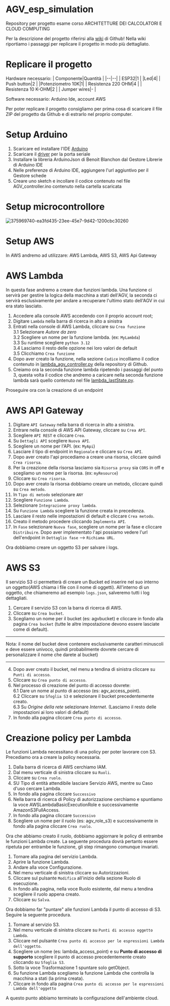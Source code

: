 # AGV_esp_simulation
Repository per progetto esame corso ARCHITETTURE DEI CALCOLATORI E CLOUD COMPUTING

Per la descrizione del progetto riferirsi alla [wiki](https://github.com/MarshallDz/AGV_esp_simulation/wiki) di Github! 
Nella wiki riportiamo i passaggi per replicare il progetto in modo più dettagliato.

# Replicare il progetto

Hardware necessario: 
| Componente|Quantità |
|--|--|
| ESP32|1  |
|Led|4|
| Push button|2  |
|Potenziometro 10K|1|
| Resistenza 220 OHM|4  |
| Resistenza 10 K-OHM|2  |
| Jumper wires|-  |

Software necessario: Arduino Ide, account AWS

Per poter replicare il progetto consigliamo per prima cosa di scaricare il file ZIP del progetto da Github e di estrarlo nel proprio computer. 

# Setup Arduino 

 1. Scaricare ed installare l'IDE [Arduino](https://www.arduino.cc/en/software) 
 2. Scaricare il [driver](https://www.silabs.com/developer-tools/usb-to-uart-bridge-vcp-drivers?tab=downloads) per la porta seriale 
 3. Installare la libreria ArduinoJson di Benoit Blanchon dal Gestore Librerie di Arduino IDE
 4. Nelle preferenze di Arduino IDE, aggiungere l'url aggiuntivo per il Gestore schede
 5. Creare uno sketch e incollare il codice contenuto nel file AGV_controller.ino contenuto nella cartella scaricata

# Setup microcontrollore 
![375969740-ea3fd435-23ee-45e7-9d42-1200cbc30260](https://github.com/user-attachments/assets/8cf474dd-3840-4e54-8dcf-3dbbe93d3e4f)


# Setup AWS
In AWS andremo ad utilizzare: AWS Lambda, AWS S3, AWS Api Gateway
# AWS Lambda

[](https://github.com/MarshallDz/AGV_esp_simulation/wiki/Impostare-l'ambiente-cloud-su-AWS#aws-lambda)

In questa fase andremo a creare due funzioni lambda. Una funzione ci servirà per gestire la logica della macchina a stati dell'AGV, la seconda ci servirà esclusivamente per andare a recuperare l'ultimo stato dell'AGV in cui era stato lasciato.

1.  Accedere alla console AWS accedendo con il proprio account root;
2.  Digitare `Lambda` nella barra di ricerca in alto a sinistra
3.  Entrati nella console di AWS Lambda, cliccare su `Crea funzione`  
    3.1 Selezionare _Autore da zero_  
    3.2 Scegliere un nome per la funzione lambda. (ex: `MyLambda`)  
    3.3 Su runtime scegliere `python 3.12`  
    3.4 Lasciamo il resto delle opzione nei loro valori de default  
    3.5 Clicchiamo `Crea funzione`
4.  Dopo aver creato la funzione, nella sezione `Codice` incolliamo il codice contenuto in [lambda_agv_controller.py](https://github.com/MarshallDz/AGV_esp_simulation/blob/main/lamba_agv_controller.py) della repository di Github.
5.  Creiamo ora la seconda funzione lambda ripetendo i passaggi del punto 3, questa volta il codice che andremo a caricare nella seconda funzione lambda sarà quello contenuto nel file [lambda_lastState.py](https://github.com/MarshallDz/AGV_esp_simulation/blob/main/lambda_lastState.py).

Proseguire ora con la creazione di un endpoint

# AWS API Gateway

[](https://github.com/MarshallDz/AGV_esp_simulation/wiki/Impostare-l'ambiente-cloud-su-AWS#aws-api-gateway)

1.  Digitare `API Gateway` nella barra di ricerca in alto a sinistra.
2.  Entrare nella console di AWS API Gateway, cliccare su `Crea API`.
3.  Scegliere `API REST` e cliccare `Crea`.
4.  Su `Dettagli API` scegliere `Nuova API`.
5.  Scegliere un nome per l'API. (ex: `MyApi`)
6.  Lasciare il tipo di endpoint in `Regionale` e cliccare su `Crea API`.
7.  Dopo aver creato l'api procediamo a creare una risorsa, cliccare quindi `Crea risorsa`.
8.  Per la creazione della risorsa lasciamo sia `Risorsa proxy` sia `CORS` in off e scegliamo un nome per la risorsa. (ex: `myResource`)
9.  Cliccare su `Crea risorsa`.
10.  Dopo aver creato la risorsa dobbiamo creare un metodo, cliccare quindi su `Crea metodo`.
11.  In `Tipo di metodo` selezionare `ANY`
12.  Scegliere `Funzione Lambda`.
13.  Selezionare `Integrazione proxy lambda`.
14.  Su `Funzione Lambda` scegliere la funzione creata in precedenza.
15.  Lasciare il resto nelle impostazioni di default e cliccare `Crea metodo`.
16.  Creato il metodo procedere cliccando `Implementa API`.
17.  In `Fase` selezionare `Nuova fase`, scegliere un nome per la fase e cliccare `Distribuire`. Dopo aver implementato l'api possiamo vedere l'url dell'endpoint in `Dettaglio fase` --> `Richiama URL`.

Ora dobbiamo creare un oggetto S3 per salvare i logs.

# AWS S3

[](https://github.com/MarshallDz/AGV_esp_simulation/wiki/Impostare-l'ambiente-cloud-su-AWS#aws-s3)

Il servizio S3 ci permetterà di creare un Bucket ed inserire nel suo interno un oggetto(AWS chiama i file con il nome di oggetti). All'interno di un oggetto, che chiameremo ad esempio `logs.json`, salveremo tutti i log dettagliati.

1.  Cercare il servizio S3 con la barra di ricerca di AWS.
2.  Cliccare su `Crea bucket`.
3.  Scegliamo un nome per il bucket (es: agvbucket) e cliccare in fondo alla pagina `Crea bucket` (tutte le altre impostazione devono essere lasciate come di default).

----------

Nota: il nome del bucket deve contenere esclusivamente caratteri minuscoli e deve essere univoco, quindi probabilmente dovrete cercare di personalizzare il nome che darete al bucket)

----------

4.  Dopo aver creato il bucket, nel menu a tendina di sinistra cliccare su `Punti di accesso`.
5.  Cliccare su `Crea punto di accesso`.
6.  Nel processo di creazione del punto di accesso dovrete:  
    6.1 Dare un nome al punto di accesso (es: agv_access_point).  
    6.2 Cliccare su `Sfoglia S3` e selezionare il bucket precedentemente creato.  
    6.3 Su _Origine della rete_ selezionare _Internet_. (Lasciamo il resto delle impostazioni ai loro valori di default)
7.  In fondo alla pagina cliccare `Crea punto di accesso`.

# Creazione policy per Lambda

[](https://github.com/MarshallDz/AGV_esp_simulation/wiki/Impostare-l'ambiente-cloud-su-AWS#creazione-policy-per-lambda)

Le funzioni Lambda necessitano di una policy per poter lavorare con S3. Precediamo ora a creare la policy necessaria.

1.  Dalla barra di ricerca di AWS cerchiamo IAM.
2.  Dal menu verticale di sinistra cliccare su `Ruoli`.
3.  Cliccare su `Crea ruolo`.
4.  SU Tipo di entità attendibile lasciare Servizio AWS, mentre su Caso d'uso cercare Lambda.
5.  In fondo alla pagina cliccare `Successivo`
6.  Nella barra di ricerca di Policy di autorizzazione cerchiamo e spuntiamo la voce AWSLambdaBasicExecutionRole e successivamente AmazonS3FullAccess.
7.  In fondo alla pagina cliccare `Successivo`
8.  Scegliere un nome per il ruolo (es: agv_role_s3) e successivamente in fondo alla pagina cliccare `Crea ruolo`.

Ora che abbiamo creato il ruolo, dobbiamo aggiornare le policy di entrambe le funzioni Lambda create. La seguente procedura dovrà pertanto essere ripetuta per entrambe le funzione, gli step rimangono comunque invariati.

1.  Tornare alla pagina del servizio Lambda.
2.  Aprire la funzione Lambda.
3.  Andare alla voce Configurazione.
4.  Nel menu verticale di sinistra cliccare su Autorizzazioni.
5.  Cliccare sul pulsante `Modifica` all'inizio della sezione Ruolo di esecuzione.
6.  In fondo alla pagina, nella voce Ruolo esistente, dal menu a tendina scegliere il ruolo appena creato.
7.  Cliccare su `Salva`.

Ora dobbiamo far "puntare" alle funzioni Lambda il punto di accesso di S3. Seguire la seguente procedura.

1.  Tornare al servizio S3.
2.  Nel menu verticale di sinistra cliccare su `Punti di accesso oggetto Lambda`.
3.  Cliccare nel pulsante `Crea punto di accesso per le espressioni Lambda dell'oggetto`.
4.  Scegliere un nome (es: lambda_access_point) e su **Punto di accesso di supporto** scegliere il punto di accesso precedentemente creato cliccando su `Sfoglia S3`.
5.  Sotto la voce Trasformazione 1 spuntare solo getObject.
6.  Su funzione Lambda scegliamo la funzione Lambda che controlla la macchina a stati (la prima creata).
7.  Cliccare in fondo alla pagina `Crea punto di accesso per le espressioni Lambda dell'oggetto`

A questo punto abbiamo terminato la configurazione dell'ambiente cloud.


